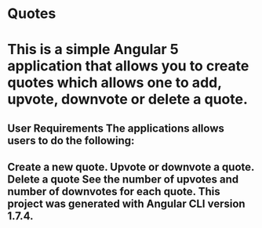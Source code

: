 # Quotes
# This is a simple Angular 5 application that allows you to create quotes which allows one to add, upvote, downvote or delete a quote.

## User Requirements The applications allows users to do the following:

## Create a new quote. Upvote or downvote a quote. Delete a quote See the number of upvotes and number of downvotes for each quote. This project was generated with Angular CLI version 1.7.4.
